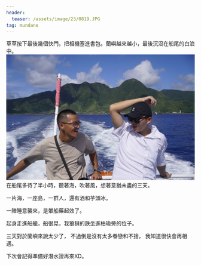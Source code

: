 ```yaml
---
header:
  teaser: /assets/image/23/0819.JPG
tag: mundane
---
```

草草按下最後幾個快門，把相機塞進書包。蘭嶼越來越小，最後沉沒在船尾的白浪中。
![](/assets/image/23/0819.JPG)
在船尾多待了半小時，聽著海，吹著風，想著意猶未盡的三天。

一片海，一座島，一群人，還有酒和芋頭冰。

一陣睡意襲來，是暈船藥起效了。

起身走進船艙，船很晃，我狼狽的跌坐進柏瑜旁的位子。

三天對於蘭嶼來說太少了，
不過倒是沒有太多眷戀和不捨，
我知道很快會再相遇。

下次會記得準備好潛水證再來XD。
